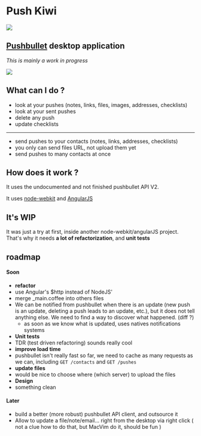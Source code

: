 # Push Kiwi

![](http://i.uto.io/TQyMT)


## [Pushbullet](https://www.pushbullet.com) desktop application

_This is mainly a work in progress_

![](http://i.uto.io/jk5MA)

## What can I do ?

- look at your pushes (notes, links, files, images, addresses, checklists)
- look at your sent pushes
- delete any push
- update checklists

***

- send pushes to your contacts (notes, links, addresses, checklists)
- you only can send files URL, not upload them yet
- send pushes to many contacts at once


## How does it work ?

It uses the undocumented and not finished pushbullet API V2.

It uses [node-webkit](https://github.com/rogerwang/node-webkit) and [AngularJS](angularjs.org)

## It's WIP

It was just a try at first, inside another node-webkit/angularJS project. That's why it needs **a lot of refactorization**, and **unit tests**

## roadmap


#### Soon 

- **refactor**
 - use Angular's $http instead of NodeJS'
 - merge _main.coffee into others files
 - We can be notified from pushbullet when there is an update (new push is an update, deleting a push leads to an update, etc.), but it does not tell anything else. We need to find a way to discover what happened. (diff ?)
 	- as soon as we know what is updated, uses natives notifications systems
- **Unit tests**
 - TDR (test driven refactoring) sounds really cool
- **improve load time**
 - pushbullet isn't really fast so far, we need to cache as many requests as we can, including `GET /contacts` and `GET /pushes`
- **update files**
 - would be nice to choose where (which server) to upload the files
- **Design**
 - something clean


#### Later

- build a better (more robust) pushbullet API client, and outsource it
- Allow to update a file/note/email... right from the desktop via right click ( not a clue how to do that, but MacVim do it, should be fun )

